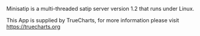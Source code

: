 Minisatip is a multi-threaded satip server version 1.2 that runs under Linux.

This App is supplied by TrueCharts, for more information please visit https://truecharts.org
